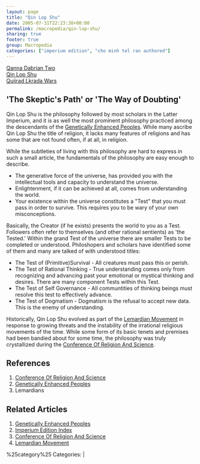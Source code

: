 ```yaml
---
layout: page
title: "Qin Lop Shu"
date: 2005-07-31T22:23:38+00:00
permalink: /macropedia/qin-lop-shu/
sharing: true
footer: true
group: Macropedia
categories: ["imperium edition", "cho minh tel ran authored"]
---
```


<div class='row'>
	<div class='col-md-4'><a href='/macropedia/qanna-dabrian-two'>Qanna Dabrian Two</a></div>
	<div class='col-md-4'><a href='/macropedia/qin-lop-shu'>Qin Lop Shu</a></div>
	<div class='col-md-4'><a href='/macropedia/quijrad-lkrada-wars'>Quijrad Lkrada Wars</a></div>
</div>


## 'The Skeptic's Path' or 'The Way of Doubting'

Qin Lop Shu is the philosophy followed by most scholars in the Latter Imperium, and it is as well the most prominent philosophy practiced among the descendants of the [Genetically Enhanced Peoples](/macropedia/genetically-enhanced-peoples). While many ascribe Qin Lop Shu the title of religion, it lacks many features of religions and has some that are not found often, if at all, in religion.

While the subtleties of living with this philosophy are hard to express in such a small article, the fundamentals of the philosophy are easy enough to describe. 

* The generative force of the universe, has provided you with the intellectual tools and capacity to understand the universe.
* Enlightenment, if it can be achieved at all, comes from understanding the world.
* Your existence within the universe constitutes a "Test" that you must pass in order to survive. This requires you to be wary of your own misconceptions. 

Basically, the Creator (if he exists) presents the world to you as a Test. Followers often refer to themselves (and other rational sentients) as 'the Tested.' Within the grand Test of the universe there are smaller Tests to be completed or understood. Philoshopers and scholars have identified some of them and many are talked of with understood titles:

* The Test of (Primitive)Survival - All creatures must pass this or perish.
* The Test of Rational Thinking - True understanding comes only from recognizing and advancing past your emotional or mystical thinking and desires. There are many component Tests within this Test.
* The Test of Self Governance - All communtities of thinking beings must resolve this test to effectively advance.
* The Test of Dogmatism - Dogmatism is the refusal to accept new data. This is the enemy of understanding.

Historically, Qin Lop Shu evolved as part of the [Lemardian Movement](/macropedia/lemardians) in response to growing threats and the instability of the irrational religious movements of the time. While some form of its basic tenets and premises had been bandied about for some time, the philosophy was truly crystallized during the [Conference Of Religion And Science](/macropedia/conference-of-religion-and-science).


## References
1. [Conference Of Religion And Science](/macropedia/conference-of-religion-and-science)
1. [Genetically Enhanced Peoples](/macropedia/genetically-enhanced-peoples)
1. Lemardians

## Related Articles

1. [Genetically Enhanced Peoples](/macropedia/genetically-enhanced-peoples)
2. [Imperium Edition Index](/macropedia/imperium-edition-index)
3. [Conference Of Religion And Science](/macropedia/conference-of-religion-and-science)
4. [Lemardian Movement](/macropedia/lemardians)


%25category%25 Categories:  |  
